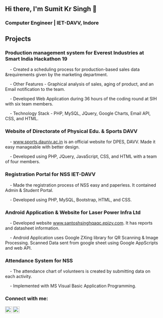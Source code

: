 ## Hi there, I'm Sumit Kr Singh 👋

### Computer Engineer | IET-DAVV, Indore

## Projects

### Production management system for Everest Industries at Smart India Hackathon 19                                                        

    - Created a scheduling process for production-based sales data &requirements given by the marketing department. 

    - Other Features - Graphical analysis of sales, aging of product, and an Email notification to the team.

    - Developed Web Application during 36 hours of the coding round at SIH with six team members.

    - Technology Stack - PHP, MySQL, JQuery, Google Charts, Email API, CSS, and HTML. 

### Website of Directorate of Physical Edu. & Sports DAVV            

    - www.sports.dauniv.ac.in is an official website for DPES, DAVV. Made it easy manageable with better design.

    - Developed using PHP, JQuery, JavaScript, CSS, and HTML with a team of four members.

### Registration Portal for NSS IET-DAVV            

    - Made the registration process of NSS easy and paperless. It contained Admin & Student Portal.

    - Developed using PHP, MySQL, Bootstrap, HTML, and CSS.

### Android Application & Website for Laser Power Infra Ltd

    - Developed website www.santoshsinghqaqc.epizy.com. It has reports and datasheet information. 

    - Android Application uses Google ZXing library for QR Scanning & Image Processing. Scanned Data sent from google sheet using Google AppScripts and web API.

### Attendance System for NSS                   

    - The attendance chart of volunteers is created by submitting data on each activity. 

    - Implemented with MS Visual Basic Application Programming.
    
### Connect with me:

[<img align="left" alt="Sumit Kr Singh | LinkedIn" width="22px" src="https://cdn.jsdelivr.net/npm/simple-icons@v3/icons/linkedin.svg" />][linkedin]
[<img align="left" alt="Sumit Kr Singh Sourcerer Profile" width="22px" src="https://sourcerer.io/icons/logo-sharing.svg" />][sourcerer]
  
  
[linkedin]: www.linkedin.com/in/sumitsingh684
[sourcerer]:https://sourcerer.io/sumit684

